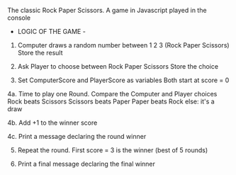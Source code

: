 The classic Rock Paper Scissors. A game in Javascript played in the console

- LOGIC OF THE GAME - 

1. Computer draws a random number between 1 2 3 (Rock Paper Scissors)
    Store the result


2. Ask Player to choose between Rock Paper Scissors
    Store the choice


3. Set ComputerScore and PlayerScore as variables
    Both start at score = 0


4a. Time to play one Round. Compare the Computer and Player choices
    Rock beats Scissors
    Scissors beats Paper
    Paper beats Rock
    else: it's a draw

4b. Add +1 to the winner score

4c. Print a message declaring the round winner


5. Repeat the round. First score = 3 is the winner (best of 5 rounds)

6. Print a final message declaring the final winner